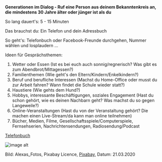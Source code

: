 **Generationen im Dialog - Ruf eine Person aus deinem Bekanntenkreis an, die mindestens 30 Jahre älter oder jünger ist als du**

So lang dauert's: 5 - 15 Minuten

Das brauchst du: Ein Telefon und dein Adressbuch

So geht's: Telefonbuch oder Facebook-Freunde durchgehen, Nummer wählen und losplaudern ...

Ideen für Gesprächsthemen: 
1. Wetter oder Essen (Ist es bei euch auch sonnig/regnerisch? Was gibt es zum Abendbrot/Mittagessen?)
1. Familienthemen (Wie geht's den Eltern/Kindern/Enkelkindern?)
1. Beruf und berufliche Interessen (Machst du Home-Office oder musst du zur Arbeit fahren? Wann findet die Schule wieder statt?)
1. Haustiere (Wie gehts dem Hund?)
1. Hobbys, interessante Beschäftigungen, soziales Engagement (Hast du schon gehört, wie es deinen Nachbarn geht? Was machst du so gegen Langeweile?)
1. Online-Veranstaltungen (Hast du von der Veranstaltung gehört? Die machen einen Live-Stream/da kann man online teilnehmen)
1. Bücher, Medien, Filme, Gesellschaftsspiele/Computerspiele, Fernsehserien, Nachrichtensendungen, Radiosendung/Podcast

[Telefonbuch](https://www.telefonbuch.de)

![image alt](https://cdn.pixabay.com/photo/2018/08/09/10/46/phone-3594206_1280.jpg)

Bild: Alexas_Fotos, Pixabay Licence, [Pixabay](https://pixabay.com/photos/phone-old-year-built-1955-bakelite-3594206/), Datum: 21.03.2020



